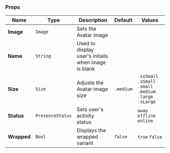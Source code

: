### Props
| Name | Type | Description | Default | Values |
| --- | ----------- | --------- | --------- | --------- |
| **Image** | `Image` | Sets the Avatar image |  |  |
| **Name** | `String` | Used to display user's initails when image is blank |  |  |
| **Size** | `Size` | Adjusts the Avatar image size | `.medium` | `.xxSmall` `.xSmall` `.small` `.medium` `.large` `.xLarge` |
| **Status** | `PresenceStatus` | Sets user's activity status |  | `away` `offline` `online` |
| **Wrapped** | `Bool` | Displays the wrapped variant | `false` | `true` `false` | 
